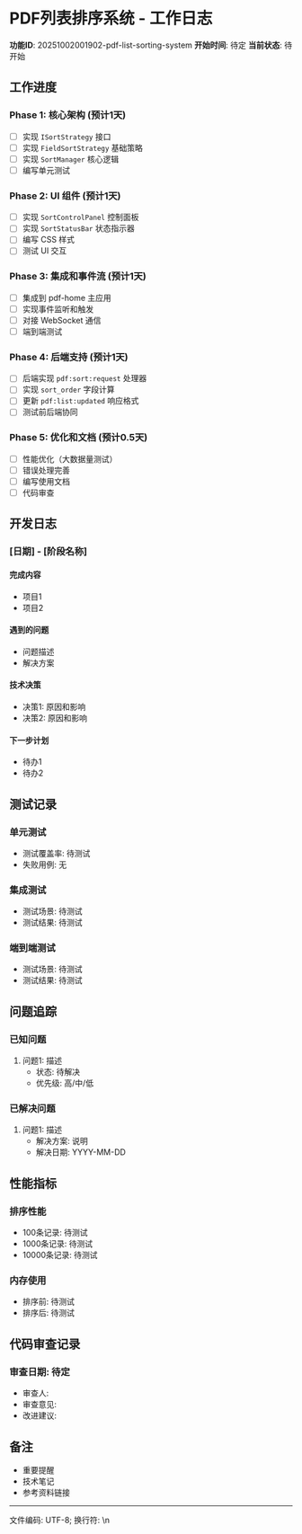 # PDF列表排序系统 - 工作日志

**功能ID**: 20251002001902-pdf-list-sorting-system
**开始时间**: 待定
**当前状态**: 待开始

## 工作进度

### Phase 1: 核心架构 (预计1天)
- [ ] 实现 `ISortStrategy` 接口
- [ ] 实现 `FieldSortStrategy` 基础策略
- [ ] 实现 `SortManager` 核心逻辑
- [ ] 编写单元测试

### Phase 2: UI 组件 (预计1天)
- [ ] 实现 `SortControlPanel` 控制面板
- [ ] 实现 `SortStatusBar` 状态指示器
- [ ] 编写 CSS 样式
- [ ] 测试 UI 交互

### Phase 3: 集成和事件流 (预计1天)
- [ ] 集成到 pdf-home 主应用
- [ ] 实现事件监听和触发
- [ ] 对接 WebSocket 通信
- [ ] 端到端测试

### Phase 4: 后端支持 (预计1天)
- [ ] 后端实现 `pdf:sort:request` 处理器
- [ ] 实现 `sort_order` 字段计算
- [ ] 更新 `pdf:list:updated` 响应格式
- [ ] 测试前后端协同

### Phase 5: 优化和文档 (预计0.5天)
- [ ] 性能优化（大数据量测试）
- [ ] 错误处理完善
- [ ] 编写使用文档
- [ ] 代码审查

## 开发日志

### [日期] - [阶段名称]
#### 完成内容
- 项目1
- 项目2

#### 遇到的问题
- 问题描述
- 解决方案

#### 技术决策
- 决策1: 原因和影响
- 决策2: 原因和影响

#### 下一步计划
- 待办1
- 待办2

## 测试记录

### 单元测试
- 测试覆盖率: 待测试
- 失败用例: 无

### 集成测试
- 测试场景: 待测试
- 测试结果: 待测试

### 端到端测试
- 测试场景: 待测试
- 测试结果: 待测试

## 问题追踪

### 已知问题
1. 问题1: 描述
   - 状态: 待解决
   - 优先级: 高/中/低

### 已解决问题
1. 问题1: 描述
   - 解决方案: 说明
   - 解决日期: YYYY-MM-DD

## 性能指标

### 排序性能
- 100条记录: 待测试
- 1000条记录: 待测试
- 10000条记录: 待测试

### 内存使用
- 排序前: 待测试
- 排序后: 待测试

## 代码审查记录

### 审查日期: 待定
- 审查人:
- 审查意见:
- 改进建议:

## 备注

- 重要提醒
- 技术笔记
- 参考资料链接

---
文件编码: UTF-8; 换行符: \n
